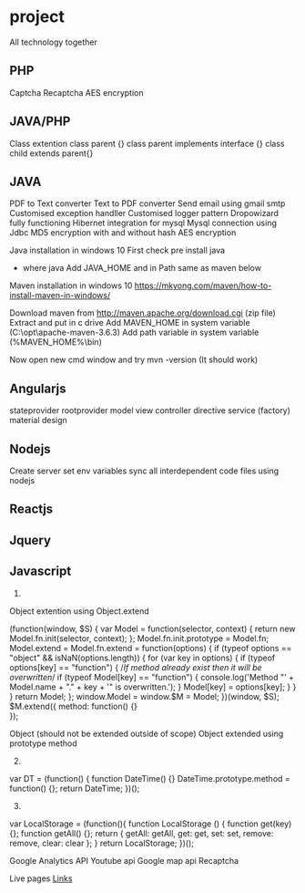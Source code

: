 # project
All technology together

PHP
----------------
Captcha
Recaptcha
AES encryption

JAVA/PHP
----------------
Class extention
class parent {}
class parent implements interface {}
class child extends parent{}

JAVA
----------------
PDF to Text converter
Text to PDF converter
Send email using gmail smtp
Customised exception handller
Customised logger pattern
Dropowizard fully functioning
Hibernet integration for mysql
Mysql connection using Jdbc
MD5 encryption with and without hash
AES encryption

Java installation in windows 10
First check pre install java
- where java
Add JAVA_HOME and in Path same as maven below

Maven installation in windows 10
https://mkyong.com/maven/how-to-install-maven-in-windows/

Download maven from http://maven.apache.org/download.cgi (zip file)
Extract and put in c drive
Add MAVEN_HOME in system variable (C:\opt\apache-maven-3.6.3)
Add path variable in system variable (%MAVEN_HOME%\bin)

Now open new cmd window and try mvn -version (It should work)


Angularjs
----------------
stateprovider
rootprovider
model
view
controller
directive
service (factory)
material design

Nodejs
----------------
Create server
set env variables
sync all interdependent code files using nodejs

Reactjs
----------------

Jquery
----------------

Javascript
----------------

1)
Object extention using Object.extend

(function(window, $S) {
var Model = function(selector, context) {
    return new Model.fn.init(selector, context);
};
Model.fn.init.prototype = Model.fn;
Model.extend = Model.fn.extend = function(options) {
    if (typeof options == "object" && isNaN(options.length)) {
        for (var key in options) {
            if (typeof options[key] == "function") {
                /*If method already exist then it will be overwritten*/
                if (typeof Model[key]  == "function") {
                    console.log('Method "' + Model.name + "." + key + '" is overwritten.');
                }
                Model[key] = options[key];
            }
        }
    }
    return Model;
};
window.Model = window.$M = Model;
})(window, $S);
$M.extend({
	method: function() {}	
});

Object (should not be extended outside of scope)
Object extended using prototype method

2)
var DT = (function() {
	function DateTime() {}
	DateTime.prototype.method = function() {};
    return DateTime;
})();

3)
var LocalStorage = (function(){
    function LocalStorage () {
        function get(key) {};
        function getAll() {};
        return {
            getAll: getAll,
            get: get,
            set: set,
            remove: remove,
            clear: clear
        };
    }
    return LocalStorage;
})();

Google Analytics API
Youtube api
Google map api
Recaptcha

Live pages
[Links](https://docs.google.com/spreadsheets/d/1-kRxk-nzYA8EHnwrWwAZojOm2u502wnmPx0pZ6uULTs/pubhtml)


